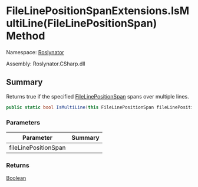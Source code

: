 # FileLinePositionSpanExtensions\.IsMultiLine\(FileLinePositionSpan\) Method

Namespace: [Roslynator](../../README.md)

Assembly: Roslynator\.CSharp\.dll

## Summary

Returns true if the specified [FileLinePositionSpan](https://docs.microsoft.com/en-us/dotnet/api/microsoft.codeanalysis.filelinepositionspan) spans over multiple lines\.

```csharp
public static bool IsMultiLine(this FileLinePositionSpan fileLinePositionSpan)
```

### Parameters

| Parameter | Summary |
| --------- | ------- |
| fileLinePositionSpan | |

### Returns

[Boolean](https://docs.microsoft.com/en-us/dotnet/api/system.boolean)




